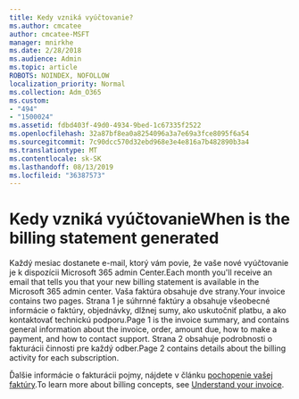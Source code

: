 ```yaml
---
title: Kedy vzniká vyúčtovanie?
ms.author: cmcatee
author: cmcatee-MSFT
manager: mnirkhe
ms.date: 2/28/2018
ms.audience: Admin
ms.topic: article
ROBOTS: NOINDEX, NOFOLLOW
localization_priority: Normal
ms.collection: Adm_O365
ms.custom:
- "494"
- "1500024"
ms.assetid: fdbd403f-49d0-4934-9bed-1c67335f2522
ms.openlocfilehash: 32a87bf8ea0a8254096a3a7e69a3fce8095f6a54
ms.sourcegitcommit: 7c90dcc570d32ebd968e3e4e816a7b482890b3a4
ms.translationtype: MT
ms.contentlocale: sk-SK
ms.lasthandoff: 08/13/2019
ms.locfileid: "36387573"
---
```

# <a name="when-is-the-billing-statement-generated"></a><span data-ttu-id="680b0-102">Kedy vzniká vyúčtovanie</span><span class="sxs-lookup"><span data-stu-id="680b0-102">When is the billing statement generated</span></span>

<span data-ttu-id="680b0-103">Každý mesiac dostanete e-mail, ktorý vám povie, že vaše nové vyúčtovanie je k dispozícii Microsoft 365 admin Center.</span><span class="sxs-lookup"><span data-stu-id="680b0-103">Each month you'll receive an email that tells you that your new billing statement is available in the Microsoft 365 admin center.</span></span> <span data-ttu-id="680b0-104">Vaša faktúra obsahuje dve strany.</span><span class="sxs-lookup"><span data-stu-id="680b0-104">Your invoice contains two pages.</span></span> <span data-ttu-id="680b0-105">Strana 1 je súhrnné faktúry a obsahuje všeobecné informácie o faktúry, objednávky, dlžnej sumy, ako uskutočniť platbu, a ako kontaktovať technickú podporu.</span><span class="sxs-lookup"><span data-stu-id="680b0-105">Page 1 is the invoice summary, and contains general information about the invoice, order, amount due, how to make a payment, and how to contact support.</span></span> <span data-ttu-id="680b0-106">Strana 2 obsahuje podrobnosti o fakturácii činnosti pre každý odber.</span><span class="sxs-lookup"><span data-stu-id="680b0-106">Page 2 contains details about the billing activity for each subscription.</span></span>
  
<span data-ttu-id="680b0-107">Ďalšie informácie o fakturácii pojmy, nájdete v článku [pochopenie vašej faktúry](https://docs.microsoft.com/en-us/office365/admin/subscriptions-and-billing/understand-your-invoice).</span><span class="sxs-lookup"><span data-stu-id="680b0-107">To learn more about billing concepts, see [Understand your invoice](https://docs.microsoft.com/en-us/office365/admin/subscriptions-and-billing/understand-your-invoice).</span></span>